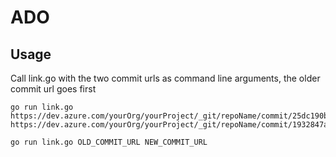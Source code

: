 # ADO


## Usage

Call link.go with the two commit urls as command line arguments, the older commit url goes first

```
go run link.go https://dev.azure.com/yourOrg/yourProject/_git/repoName/commit/25dc190b6fbe683976578abdfe7936f22607e/refName=refs/heads/main https://dev.azure.com/yourOrg/yourProject/_git/repoName/commit/1932847a190b6fbe683976578abdfe7936f22607e/refName=refs/heads/main

go run link.go OLD_COMMIT_URL NEW_COMMIT_URL

```